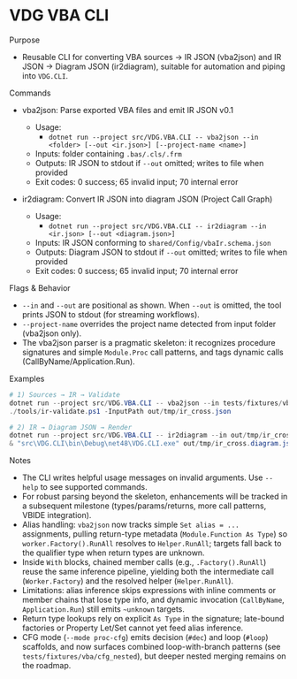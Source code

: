 # VDG VBA CLI

Purpose
- Reusable CLI for converting VBA sources → IR JSON (vba2json) and IR JSON → Diagram JSON (ir2diagram), suitable for automation and piping into `VDG.CLI`.

Commands
- vba2json: Parse exported VBA files and emit IR JSON v0.1
  - Usage:
    - `dotnet run --project src/VDG.VBA.CLI -- vba2json --in <folder> [--out <ir.json>] [--project-name <name>]`
  - Inputs: folder containing `.bas/.cls/.frm`
  - Outputs: IR JSON to stdout if `--out` omitted; writes to file when provided
  - Exit codes: 0 success; 65 invalid input; 70 internal error

- ir2diagram: Convert IR JSON into diagram JSON (Project Call Graph)
  - Usage:
    - `dotnet run --project src/VDG.VBA.CLI -- ir2diagram --in <ir.json> [--out <diagram.json>]`
  - Inputs: IR JSON conforming to `shared/Config/vbaIr.schema.json`
  - Outputs: Diagram JSON to stdout if `--out` omitted; writes to file when provided
  - Exit codes: 0 success; 65 invalid input; 70 internal error

Flags & Behavior
- `--in` and `--out` are positional as shown. When `--out` is omitted, the tool prints JSON to stdout (for streaming workflows).
- `--project-name` overrides the project name detected from input folder (vba2json only).
- The vba2json parser is a pragmatic skeleton: it recognizes procedure signatures and simple `Module.Proc` call patterns, and tags dynamic calls (CallByName/Application.Run).

Examples
```powershell
# 1) Sources → IR → Validate
dotnet run --project src/VDG.VBA.CLI -- vba2json --in tests/fixtures/vba/cross_module_calls --out out/tmp/ir_cross.json
./tools/ir-validate.ps1 -InputPath out/tmp/ir_cross.json

# 2) IR → Diagram JSON → Render
dotnet run --project src/VDG.VBA.CLI -- ir2diagram --in out/tmp/ir_cross.json --out out/tmp/ir_cross.diagram.json
& "src\VDG.CLI\bin\Debug\net48\VDG.CLI.exe" out/tmp/ir_cross.diagram.json out/tmp/ir_cross.vsdx
```

Notes
- The CLI writes helpful usage messages on invalid arguments. Use `--help` to see supported commands.
- For robust parsing beyond the skeleton, enhancements will be tracked in a subsequent milestone (types/params/returns, more call patterns, VBIDE integration).
- Alias handling: `vba2json` now tracks simple `Set alias = ...` assignments, pulling return-type metadata (`Module.Function As Type`) so `worker.Factory().RunAll` resolves to `Helper.RunAll`; targets fall back to the qualifier type when return types are unknown.
- Inside `With` blocks, chained member calls (e.g., `.Factory().RunAll`) reuse the same inference pipeline, yielding both the intermediate call (`Worker.Factory`) and the resolved helper (`Helper.RunAll`).
- Limitations: alias inference skips expressions with inline comments or member chains that lose type info, and dynamic invocation (`CallByName`, `Application.Run`) still emits `~unknown` targets.
- Return type lookups rely on explicit `As Type` in the signature; late-bound factories or Property Let/Set cannot yet feed alias inference.
- CFG mode (`--mode proc-cfg`) emits decision (`#dec`) and loop (`#loop`) scaffolds, and now surfaces combined loop-with-branch patterns (see `tests/fixtures/vba/cfg_nested`), but deeper nested merging remains on the roadmap.

